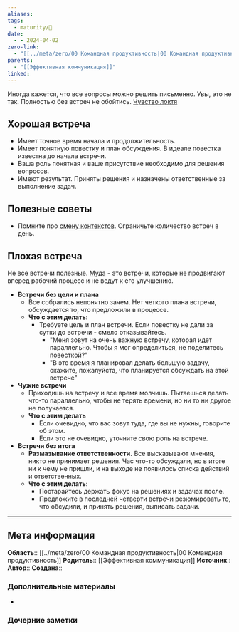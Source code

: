 ```yaml
---
aliases: 
tags:
  - maturity/🌱
date:
  - - 2024-04-02
zero-link:
  - "[[../meta/zero/00 Командная продуктивность|00 Командная продуктивность]]"
parents:
  - "[[Эффективная коммуникация]]"
linked: 
---
```

Иногда кажется, что все вопросы можно решить письменно. Увы, это не так. Полностью без встреч не обойтись. [Чувство локтя](../psychology/Чувство%20локтя.md)

## Хорошая встреча
- Имеет точное время начала и продолжительность.
- Имеет понятную повестку и план обсуждения. В идеале повестка известна до начала встречи.
- Ваша роль понятная и ваше присутствие необходимо для решения вопросов.
- Имеют результат. Приняты решения и назначены ответственные за выполнение задач.

## Полезные советы
- Помните про [смену контекстов](Смена%20контекстов.md). Ограничьте количество встреч в день.

## Плохая встреча
Не все встречи полезные. [Муда](Муда.md) - это встречи, которые не продвигают вперед рабочий процесс и не ведут к его улучшению.

- **Встречи без цели и плана**
	- Все собрались непонятно зачем. Нет четкого плана встречи, обсуждается то, что предложили в процессе.
	- **Что с этим делать:**
		- Требуете цель и план встречи. Если повестку не дали за сутки до встречи - смело отказывайтесь.
			- "Меня зовут на очень важную встречу, которая идет параллельно. Чтобы я мог определиться, не поделитесь повесткой?"
			- "В это время я планировал делать большую задачу, скажите, пожалуйста, что планируется обсуждать на этой встрече"
- **Чужие встречи**
	- Приходишь на встречу и все время молчишь. Пытаешься делать что-то параллельно, чтобы не терять времени, но ни то ни другое не получается.
	- **Что с этим делать**
		- Если очевидно, что вас зовут туда, где вы не нужны, говорите об этом.
		- Если это не очевидно, уточните свою роль на встрече.
- **Встречи без итога**
	- **Размазывание ответственности.** Все высказывают мнения, никто не принимает решения. Час что-то обсуждали, но в итоге ни к чему не пришли, и на выходе не появилось списка действий и ответственных.
	- **Что с этим делать:**
		- Постарайтесь держать фокус на решениях и задачах после.
		- Предложите в последней четверти встречи резюмировать то, что обсудили, и принять решения, выписать задачи.
***
## Мета информация
**Область**:: [[../meta/zero/00 Командная продуктивность|00 Командная продуктивность]]
**Родитель**:: [[Эффективная коммуникация]]
**Источник**:: 
**Автор**:: 
**Создана**:: 
### Дополнительные материалы
- 
### Дочерние заметки
<!-- QueryToSerialize: LIST FROM [[]] WHERE contains(Родитель, this.file.link) or contains(parents, this.file.link) -->
